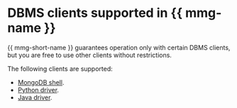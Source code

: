 # DBMS clients supported in {{ mmg-name }}

{{ mmg-short-name }} guarantees operation only with certain DBMS clients, but you are free to use other clients without restrictions.

The following clients are supported:

- [MongoDB shell](https://www.mongodb.com/products/shell).
- [Python driver](https://docs.mongodb.com/ecosystem/drivers/python/).
- [Java driver](http://mongodb.github.io/mongo-java-driver/).
